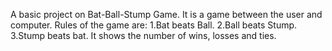 A basic project on Bat-Ball-Stump Game.
It is a game between the user and computer.
Rules of the game are:
1.Bat beats Ball.
2.Ball beats Stump.
3.Stump beats bat.
It shows the number of wins, losses and ties.
